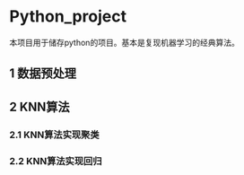 # Python_project
本项目用于储存python的项目。基本是复现机器学习的经典算法。

## 1 数据预处理
## 2 KNN算法
### 2.1 KNN算法实现聚类
### 2.2 KNN算法实现回归

